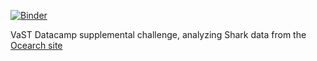 [![Binder](https://mybinder.org/badge_logo.svg)](https://mybinder.org/v2/gh/kafonek/vast/master)

VaST Datacamp supplemental challenge, analyzing Shark data from the [Ocearch site](https://www.ocearch.org/)
